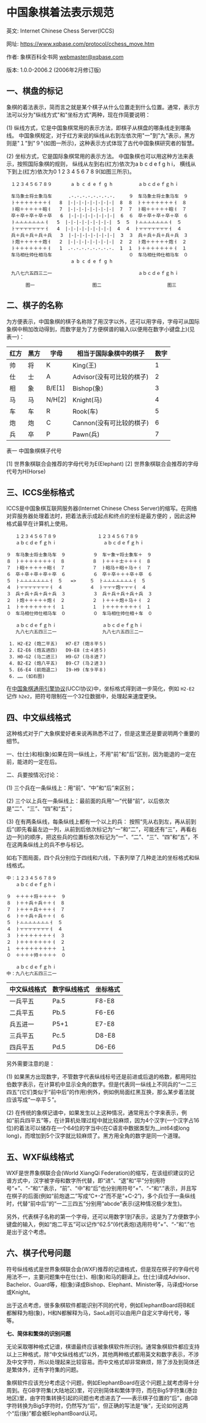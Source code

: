 # 中国象棋着法表示规范

英文: Internet Chinese Chess Server(ICCS)

网址: <https://www.xqbase.com/protocol/cchess_move.htm>

作者: 象棋百科全书网 <webmaster@xqbase.com>

版本: 1.0.0-2006.2 (2006年2月修订版)

## 一、棋盘的标记

象棋的着法表示，简而言之就是某个棋子从什么位置走到什么位置。通常，表示方法可以分为"纵线方式"和"坐标方式"两种，现在作简要说明：

(1) 纵线方式，它是中国象棋常用的表示方法，即棋子从棋盘的哪条线走到哪条线。
中国象棋规定，对于红方来说的纵线从右到左依次用"一"到"九"表示，黑方则是"１"到"９"(如图一所示)，这种表示方式体现了古代中国象棋研究者的智慧。

(2) 坐标方式，它是国际象棋常用的表示方法。
中国象棋也可以用这种方法来表示，按照国际象棋的规则，
纵线从左到右(红方)依次为a b c d e f g h i，
横线从下到上(红方)依次为0 1 2 3 4 5 6 7 8 9(如图三所示)。


```
　１２３４５６７８９       a b c d e f g h      　　ａｂｃｄｅｆｇｈｉ

　车马象士将士象马车      .-.-.-.-.-.-.-.-.     ９　车马象士将士象马车　９
　ㅏ＋＋＋＋＋＋＋ㅓ   8  |-|-|-|-|-|-|-|-|  8  ８　ㅏ＋＋＋＋＋＋＋ㅓ　８
　ㅏ砲＋＋＋＋＋砲ㅓ   7  |-|-|-|-|-|-|-|-|  7  ７　ㅏ砲＋＋＋＋＋砲ㅓ　７
　卒＋卒＋卒＋卒＋卒   6  |-|-|-|-|-|-|-|-|  6  ６　卒＋卒＋卒＋卒＋卒　６
　ㅏㅗㅗㅗㅗㅗㅗㅗㅓ   5  |-|-|-|-|-|-|-|-|  5  ５　ㅏㅗㅗㅗㅗㅗㅗㅗㅓ　５
　ㅏㅜㅜㅜㅜㅜㅜㅜㅓ   4  |-|-|-|-|-|-|-|-|  4  ４　ㅏㅜㅜㅜㅜㅜㅜㅜㅓ　４
　兵＋兵＋兵＋兵＋兵   3  |-|-|-|-|-|-|-|-|  3  ３　兵＋兵＋兵＋兵＋兵　３
　ㅏ炮＋＋＋＋＋炮ㅓ   2  |-|-|-|-|-|-|-|-|  2  ２　ㅏ炮＋＋＋＋＋炮ㅓ　２
　ㅏ＋＋＋＋＋＋＋ㅓ   1  .-.-.-.-.-.-.-.-.  1  １　ㅏ＋＋＋＋＋＋＋ㅓ　１
　车马相仕帅仕相马车                            ０　车马相仕帅仕相马车　０
　　　　　　　　　　       a b c d e f g h

　九八七六五四三二一                            　　ａｂｃｄｅｆｇｈｉ

 　　　 图一                     图二                        图三
```

## 二、棋子的名称

为方便表示，中国象棋的棋子名称除了用汉字以外，还可以用字母，字母可从国际象棋中稍加改动得到，而数字是为了方便棋谱的输入(以便用在数字小键盘上)(见表一)：

| 红方 | 黑方 | 字母 | 相当于国际象棋中的棋子 | 数字|
| ---|---|---|---|---  |
|帅 | 将 | K | King(王) | 1  |
|仕 | 士 | A | Advisor(没有可比较的棋子) | 2  |
|相 | 象 | B/E[1] | Bishop(象) | 3  |
|马 | 马 | N/H[2] | Knight(马) | 4  |
|车 | 车 | R | Rook(车) | 5  |
|炮 | 炮 | C | Cannon(没有可比较的棋子) | 6  |
|兵 | 卒 | P | Pawn(兵) | 7  |
表一 中国象棋棋子代号

[1] 世界象棋联合会推荐的字母代号为E(Elephant)
[2] 世界象棋联合会推荐的字母代号为H(Horse)


## 三、ICCS坐标格式

ICCS是中国象棋互联网服务器(Internet Chinese Chess Server)的缩写。在网络对弈服务器处理着法时，把着法表示成起点和终点的坐标是最方便的
，因此这种格式最早在计算机上使用。

```
　　１２３４５６７８９　　　　　　　　　１２３４５６７８９
　　ａｂｃｄｅｆｇｈｉ　            　　ａｂｃｄｅｆｇｈｉ

９　车马象士将士象马车　９          ９　车ㅜ象ㅜ将士象车＋　９
８　ㅏ＋＋＋＋＋＋＋ㅓ　８          ８　ㅏ＋＋＋士＋＋＋ㅓ　８
７　ㅏ砲＋＋＋＋＋砲ㅓ　７          ７　ㅏ砲马＋砲＋马＋ㅓ　７
６　卒＋卒＋卒＋卒＋卒　６          ６　卒＋卒＋＋＋卒＋卒　６
５　ㅏㅗㅗㅗㅗㅗㅗㅗㅓ　５   =>     ５　ㅏㅗㅗㅗㅗㅗㅗㅗㅓ　５
４　ㅏㅜㅜㅜㅜㅜㅜㅜㅓ　４          ４　ㅏㅜㅜㅜ炮ㅜㅜㅜㅓ　４
３　兵＋兵＋兵＋兵＋兵　３          ３　兵＋兵＋兵＋兵＋兵　３
２　ㅏ炮＋＋＋＋＋炮ㅓ　２          ２　ㅏ＋＋＋炮＋马＋ㅓ　２
１　ㅏ＋＋＋＋＋＋＋ㅓ　１          １　ㅏ＋＋＋＋＋＋＋ㅓ　１
０　车马相仕帅仕相马车　０          ０　车马相仕帅仕相＋车　０

　　ａｂｃｄｅｆｇｈｉ　　          　　ａｂｃｄｅｆｇｈｉ
　　九八七六五四三二一　　          　　九八七六五四三二一

 1. H2-E2 (炮二平五)   H7-E7 (炮８平５)
 2. E2-E6 (炮五进四)   D9-E8 (士４进５)
 3. H0-G2 (马二进三)   H9-G7 (马８进７)
 4. B2-E2 (炮八平五)   B9-C7 (马２进３)
 5. E6-E4 (前炮退二)   I9-H9 (车９平８)
 6. …… (如右图)
```

在[中国象棋通用引擎协议](cchess_ucci.htm)(UCCI协议)中，坐标格式得到进一步简化，例如 `H2-E2` 记作 `h2e2`，把符号限制在一个32位数据中，处理起来速度更快。

## 四、中文纵线格式

这种格式对于广大象棋爱好者来说再熟悉不过了，但是这里还是要说明两个重要的细节。

一、仕(士)和相(象)如果在同一纵线上，不用"前"和"后"区别，因为能退的一定在前，能进的一定在后。

二、兵要按情况讨论：

(1) 三个兵在一条纵线上：用“前”、“中”和“后”来区别；

(2) 三个以上兵在一条纵线上：最前面的兵用“一”代替“前”，以后依次是“二”、“三”、“四”和“五”；

(3)
在有两条纵线，每条纵线上都有一个以上的兵：
按照“先从右到左，再从前到后”(即先看最左边一列，从前到后依次标记为“一”和“二”，可能还有“三”，再看右边一列)的顺序，把这些兵的位置标依次标记为“一”、“二”、“三”、“四”和“五”，不在这两条纵线上的兵不参与标记。

如右下图局面，四个兵分别位于四线和六线，下表列举了几种走法的坐标格式和纵线格式。

```
中：１２３４５６７８９
　　ａｂｃｄｅｆｇｈｉ

９　＋＋＋＋将＋＋＋＋　９
８　ㅏ＋＋兵＋兵＋＋ㅓ　８
７　ㅏ＋＋＋兵＋＋＋ㅓ　７
６　ㅏ＋＋兵＋兵＋＋ㅓ　６
５　ㅏㅗㅗㅗㅗㅗㅗㅗㅓ　５
４　ㅏㅜㅜㅜㅜㅜㅜㅜㅓ　４
３　ㅏ＋＋＋＋＋＋＋ㅓ　３
２　ㅏ＋＋＋＋＋＋＋ㅓ　２
１　＋＋＋＋＋＋＋＋＋　１
０　＋＋＋＋帅＋＋＋＋　０

　　ａｂｃｄｅｆｇｈｉ
中：九八七六五四三二一
```


| 中文纵线格式 | 数字纵线格式 | 坐标格式|
|---|---|---  |
|一兵平五 | Pa.5 | F8-E8  |
|二兵平五 | Pb.5 | F6-E6  |
|兵五进一 | P5+1 | E7-E8  |
|三兵平五 | Pc.5 | D8-E8  |
|四兵平五 | Pd.5 | D6-E6  |


另外需要注意的是：

(1)
如果黑方出现数字，不管数字代表纵线标号还是前进或后退的格数，都用阿拉伯数字表示，在计算机中显示全角的数字。但是代表同一纵线上不同兵的“一二三四五”(它们类似于“前中后”的作用)例外，例如例局面红黑互换，那么某步着法就应该写成“一卒平５”。

(2)
在传统的象棋记谱中，如果发生以上这种情况，通常用五个字来表示，例如“前兵四平五”等，在计算机处理过程中就比较麻烦，因为4个汉字(一个汉字占16位)的着法可以储存在一个64位的字当中(在C语言中数据类型为__int64或long
long)，而增加到5个汉字就比较麻烦了。黑方用全角的数字是同一个道理。

## 五、WXF纵线格式

WXF是世界象棋联合会(World XiangQi
Federation)的缩写，在该组织建议的记谱方式中，汉字被字母和数字所代替，即“进”、“退”和“平”分别用符号“+”、“-”和“.”表示，“前”、“中”和“后”也分别用符号“+”、“-”和“.”表示，并且写在棋子的后面(例如“前炮退二”写成“C+-2”而不是“+C-2”)，多个兵位于一条纵线时，代替“前中后”的“一二三四五”分别用“abcde”表示(这种情况极少发生)。

另外，代表棋子名称的第一个字母，还可以用数字1到7表示，这是为了方便数字小键盘的输入，例如“炮二平五”可以记作“62.5“(6代表炮)选用符号“+”、“-”和“.”也是出于这个考虑。

## 六、棋子代号问题

符号纵线格式是世界象棋联合会(WXF)推荐的记谱格式，但是现在棋子的字母代号用法不一，主要问题集中在仕(士)、相(象)和马的翻译上。仕(士)译成Advisor、Bachelor、Guard等，相(象)译成Bishop、Elephant、Minister等，马译成Horse或Knight。

出于这点考虑，很多象棋软件都能识别不同的代号，例如ElephantBoard将B和E都解释为相(象)，H和N都解释为马，SaoLa则可以由用户自定义字母代号，等等。

**七、简体和繁体的识别问题**

无论采取哪种格式记谱，棋谱最终应该被象棋软件所识别。通常象棋软件都应支持以上三种格式，除“中文纵线格式”以外，其他两种格式都用英文和数字表示，不涉及中文字符，所以处理起来比较容易。而中文格式却非常麻烦，除了涉及到简体还是繁体外，还有字符集的问题。

象棋软件应该充分考虑这个问题，例如ElephantBoard在这个问题上就考虑得十分周到。在GB字符集(大陆地区)里，可识别简体和繁体字符，而在Big5字符集(港台地区)里，由字符集转换引起的问题也考虑进去了——表示棋子位置的“后”，由GB字符转换为Big5字符时，仍然写为“后”，但正确的写法是“後”，无论如何这两个“后(後)”都会被ElephantBoard认可。
